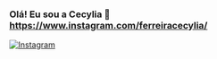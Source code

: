 ### Olá! Eu sou a Cecylia 👋https://www.instagram.com/ferreiracecylia/


[![Instagram](https://img.shields.io/badge/Instagram-E4405F?style=for-the-badge&logo=instagram&logoColor=white)](https://www.instagram.com/ferreiracecylia/)
